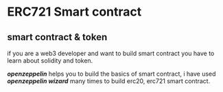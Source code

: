 # ERC721 Smart contract

## smart contract & token

if you are a web3 developer and want to build smart contract you have to learn about solidity and token.

**_openzeppelin_** helps you to build the basics of smart contract, i have used **_openzeppelin wizard_** many times to build erc20, erc721 smart contract.
